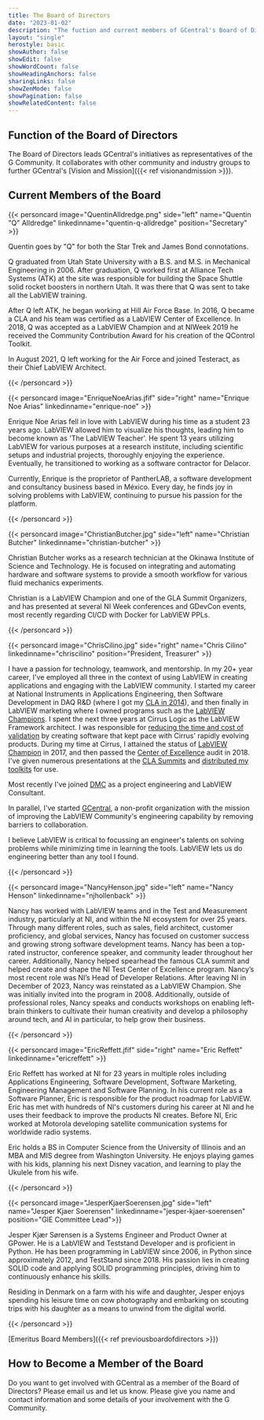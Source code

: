 ```yaml
---
title: The Board of Directors
date: "2023-01-02"
description: "The fuction and current members of GCentral's Board of Directors"
layout: "single"
herostyle: basic
showAuthor: false
showEdit: false
showWordCount: false
showHeadingAnchors: false
sharingLinks: false
showZenMode: false
showPagination: false
showRelatedContent: false
---
```


## Function of the Board of Directors

The Board of Directors leads GCentral's initiatives as representatives of the G Community. It collaborates with other community and industry groups to further GCentral's [Vision and Mission]({{< ref visionandmission >}}).

## Current Members of the Board

{{< personcard image="QuentinAlldredge.png" side="left" name="Quentin \"Q\" Alldredge" linkedinname="quentin-q-alldredge" position="Secretary" >}}

<p>Quentin goes by "Q" for both the Star Trek and James Bond connotations.</p>
<p>Q graduated from Utah State University with a B.S. and M.S. in Mechanical Engineering in 2006. After graduation, Q worked first at Alliance Tech Systems (ATK) at the site was responsible for building the Space Shuttle solid rocket boosters in northern Utah. It was there that Q was sent to take all the LabVIEW training.</p>
<p>After Q left ATK, he began working at Hill Air Force Base. In 2016, Q became a CLA and his team was certified as a LabVIEW Center of Excellence.  In 2018, Q was accepted as a LabVIEW Champion and at NIWeek 2019 he received the Community Contribution Award for his creation of the QControl Toolkit.</p>
<p>In August 2021, Q left working for the Air Force and joined Testeract, as their Chief LabVIEW Architect.</p>
{{< /personcard >}}

{{< personcard image="EnriqueNoeArias.jfif" side="right" name="Enrique Noe Arias" linkedinname="enrique-noe" >}}

<p>Enrique Noe Arias fell in love with LabVIEW during his time as a student 23 years ago. LabVIEW allowed him to visualize his thoughts, leading him to become known as 'The LabVIEW Teacher'. He spent 13 years utilizing LabVIEW for various purposes at a research institute, including scientific setups and industrial projects, thoroughly enjoying the experience. Eventually, he transitioned to working as a software contractor for Delacor.</p>
<p>Currently, Enrique is the proprietor of PantherLAB, a software development and consultancy business based in México. Every day, he finds joy in solving problems with LabVIEW, continuing to pursue his passion for the platform.</p>
{{< /personcard >}}

{{< personcard image="ChristianButcher.jpg" side="left" name="Christian Butcher" linkedinname="christian-butcher" >}}

<p>Christian Butcher works as a research technician at the Okinawa Institute of Science and Technology. He is focused on integrating and automating hardware and software systems to provide a smooth workflow for various fluid mechanics experiments.</p>
<p>Christian is a LabVIEW Champion and one of the GLA Summit Organizers, and has presented at several NI Week conferences and GDevCon events, most recently regarding CI/CD with Docker for LabVIEW PPLs.</p>
{{< /personcard >}}

{{< personcard image="ChrisCilino.jpg" side="right" name="Chris Cilino" linkedinname="chriscilino" position="President, Treasurer" >}}

<p>I have a passion for technology, teamwork, and mentorship. In my 20+ year career, I've employed all three in the context of using LabVIEW in creating applications and engaging with the LabVIEW community. I started my career at National Instruments in Applications Engineering, then Software Development in DAQ R&D (where I got my <a href="http://bit.ly/ChrisCilino_CLABadge">CLA in 2014</a>), and then finally in LabVIEW marketing where I owned programs such as the <a href="https://labviewwiki.org/wiki/LabVIEW_Champions">LabVIEW Champions</a>. I spent the next three years at Cirrus Logic as the LabVIEW Framework architect. I was responsible for <a href="https://bit.ly/ChrisCilino_2018Keynote">reducing the time and cost of validation</a> by creating software that kept pace with Cirrus' rapidly evolving products. During my time at Cirrus, I attained the status of <a href="http://bit.ly/ChrisCilino_ChampionBadge">LabVIEW Champion</a> in 2017, and then passed the <a href="https://learn.ni.com/center-of-excellence">Center of Excellence</a> audit in 2018. I've given numerous presentations at the <a href="https://bit.ly/ChrisCilino_Presentations">CLA Summits</a> and <a href="https://www.petranway.com/implementation">distributed my toolkits</a> for use.</p>
<p>Most recently I've joined <a href="https://www.dmcinfo.com/">DMC</a> as a project engineering and LabVIEW Consultant.</p>
<p>In parallel, I've started <a href="https://labviewwiki.org/wiki/GCentral">GCentral</a>, a non-profit organization with the mission of improving the LabVIEW Community's engineering capability by removing barriers to collaboration.</p>
<p>I believe LabVIEW is critical to focussing an engineer's talents on solving problems while minimizing time in learning the tools. LabVIEW lets us do engineering better than any tool I found.</p>
{{< /personcard >}}

{{< personcard image="NancyHenson.jpg" side="left" name="Nancy Henson" linkedinname="njhollenback" >}}

<p>Nancy has worked with LabVIEW teams and in the Test and Measurement industry, particularly at NI, and within the NI ecosystem for over 25 years. Through many different roles, such as sales, field architect, customer proficiency, and global services, Nancy has focused on customer success and growing strong software development teams. Nancy has been a top-rated instructor, conference speaker, and community leader throughout her career. Additionally, Nancy helped spearhead the famous CLA summit and helped create and shape the NI Test Center of Excellence program. Nancy’s most recent role was NI’s Head of Developer Relations. After leaving NI in December of 2023, Nancy was reinstated as a LabVIEW Champion. She was initially invited into the program in 2008. Additionally, outside of professional roles, Nancy speaks and conducts workshops on enabling left-brain thinkers to cultivate their human creativity and develop a philosophy around tech, and AI in particular, to help grow their business.</p>
{{< /personcard >}}

{{< personcard image="EricReffett.jfif" side="right" name="Eric Reffett" linkedinname="ericreffett" >}}

<p>Eric Reffett has worked at NI for 23 years in multiple roles including Applications Engineering, Software Development, Software Marketing, Engineering Management and Software Planning. In his current role as a Software Planner, Eric is responsible for the product roadmap for LabVIEW.  Eric has met with hundreds of NI's customers during his career at NI and he uses their feedback to improve the products NI creates. Before NI, Eric worked at Motorola developing satellite communication systems for worldwide radio systems.</p>
<p>Eric holds a BS in Computer Science from the University of Illinois and an MBA and MIS degree from Washington University. He enjoys playing games with his kids, planning his next Disney vacation, and learning to play the Ukulele from his wife.</p>
{{< /personcard >}}

{{< personcard image="JesperKjaerSoerensen.jpg" side="left" name="Jesper Kjaer Soerensen" linkedinname="jesper-kjaer-soerensen" position="GIE Committee Lead">}}

<p>Jesper Kjær Sørensen is a Systems Engineer and Product Owner at GPower. He is a LabVIEW and Teststand Developer and is proficient in Python. He has been programming in LabVIEW since 2006, in Python since approximately 2012, and TestStand since 2018. His passion lies in creating SOLID code and applying SOLID programming principles, driving him to continuously enhance his skills.</p>
<p>Residing in Denmark on a farm with his wife and daughter, Jesper enjoys spending his leisure time on cow photography and embarking on scouting trips with his daughter as a means to unwind from the digital world.</p>
{{< /personcard >}}

[Emeritus Board Members]({{< ref previousboardofdirectors >}})

## How to Become a Member of the Board

Do you want to get involved with GCentral as a member of the Board of Directors? Please email us and let us know. Please give you name and contact information and some details of your involvement with the G Community.
